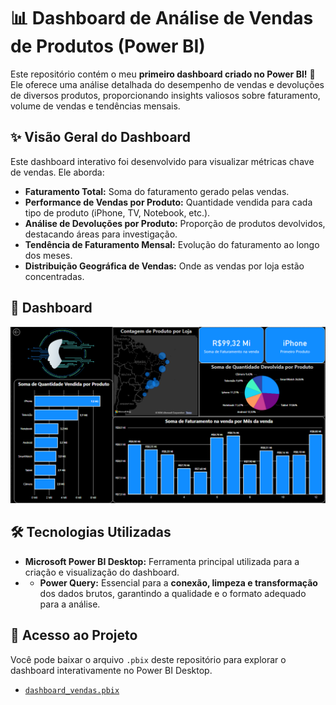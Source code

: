 # 📊 Dashboard de Análise de Vendas de Produtos (Power BI)

Este repositório contém o meu **primeiro dashboard criado no Power BI!** 🎉 Ele oferece uma análise detalhada do desempenho de vendas e devoluções de diversos produtos, proporcionando insights valiosos sobre faturamento, volume de vendas e tendências mensais.

## ✨ Visão Geral do Dashboard

Este dashboard interativo foi desenvolvido para visualizar métricas chave de vendas. Ele aborda:

* **Faturamento Total:** Soma do faturamento gerado pelas vendas.
* **Performance de Vendas por Produto:** Quantidade vendida para cada tipo de produto (iPhone, TV, Notebook, etc.).
* **Análise de Devoluções por Produto:** Proporção de produtos devolvidos, destacando áreas para investigação.
* **Tendência de Faturamento Mensal:** Evolução do faturamento ao longo dos meses.
* **Distribuição Geográfica de Vendas:** Onde as vendas por loja estão concentradas.

## 🚀 Dashboard

![Screenshot do Dashboard de Análise de Vendas](images/captura_de_tela.png)


## 🛠️ Tecnologias Utilizadas

* **Microsoft Power BI Desktop:** Ferramenta principal utilizada para a criação e visualização do dashboard.
* * **Power Query:** Essencial para a **conexão, limpeza e transformação** dos dados brutos, garantindo a qualidade e o formato adequado para a análise.

## 🔗 Acesso ao Projeto

Você pode baixar o arquivo `.pbix` deste repositório para explorar o dashboard interativamente no Power BI Desktop.

* [`dashboard_vendas.pbix`](treinamento.pbix)


